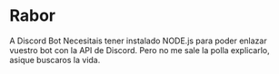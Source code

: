 # Rabor
A Discord Bot
Necesitais tener instalado NODE.js para poder enlazar vuestro bot con la API de Discord. Pero no me sale la polla explicarlo, 
asique buscaros la vida.

